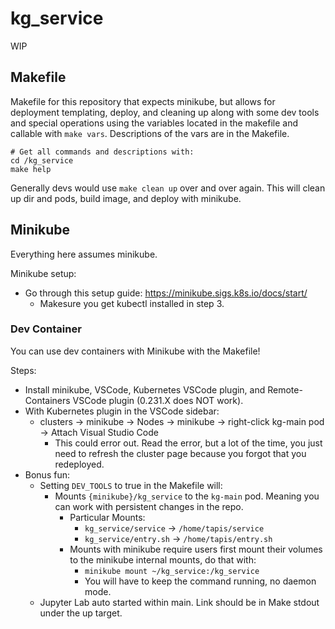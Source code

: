 # kg_service
WIP


## Makefile

Makefile for this repository that expects minikube, but allows for deployment templating, deploy, and cleaning up along with some dev tools and special operations using the variables located in the makefile and callable with `make vars`. Descriptions of the vars are in the Makefile.

```
# Get all commands and descriptions with:
cd /kg_service
make help
```

Generally devs would use `make clean up` over and over again. This will clean up dir and pods, build image, and deploy with minikube.

## Minikube

Everything here assumes minikube.

Minikube setup:
- Go through this setup guide: https://minikube.sigs.k8s.io/docs/start/
  - Makesure you get kubectl installed in step 3.

### Dev Container
You can use dev containers with Minikube with the Makefile!

Steps:
- Install minikube, VSCode, Kubernetes VSCode plugin, and Remote-Containers VSCode plugin (0.231.X does NOT work).
- With Kubernetes plugin in the VSCode sidebar:
  - clusters -> minikube -> Nodes -> minikube -> right-click kg-main pod -> Attach Visual Studio Code
    - This could error out. Read the error, but a lot of the time, you just need to refresh the cluster page because you forgot that you redeployed.
- Bonus fun:
  - Setting `DEV_TOOLS` to true in the Makefile will:
    - Mounts `{minikube}/kg_service` to the `kg-main` pod. Meaning you can work with persistent changes in the repo.
      - Particular Mounts:
        - `kg_service/service` -> `/home/tapis/service`
        - `kg_service/entry.sh` -> `/home/tapis/entry.sh`
      - Mounts with minikube require users first mount their volumes to the minikube internal mounts, do that with:
        - `minikube mount ~/kg_service:/kg_service`
        - You will have to keep the command running, no daemon mode.
  - Jupyter Lab auto started within main. Link should be in Make stdout under the up target.
